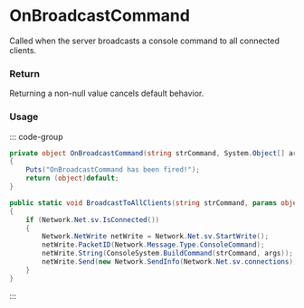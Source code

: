 # OnBroadcastCommand
<Badge type="info" text="Server"/><Badge type="danger" text="Carbon Compatible"/><Badge type="warning" text="Oxide Compatible"/>
Called when the server broadcasts a console command to all connected clients.

### Return
Returning a non-null value cancels default behavior.

### Usage
::: code-group
```csharp [Example]
private object OnBroadcastCommand(string strCommand, System.Object[] args)
{
	Puts("OnBroadcastCommand has been fired!");
	return (object)default;
}
```
```csharp [Source — Assembly-CSharp @ ConsoleNetwork]
public static void BroadcastToAllClients(string strCommand, params object[] args)
{
	if (Network.Net.sv.IsConnected())
	{
		Network.NetWrite netWrite = Network.Net.sv.StartWrite();
		netWrite.PacketID(Network.Message.Type.ConsoleCommand);
		netWrite.String(ConsoleSystem.BuildCommand(strCommand, args));
		netWrite.Send(new Network.SendInfo(Network.Net.sv.connections));
	}
}

```
:::
